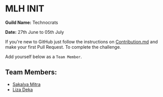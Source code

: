# MLH INIT 

**Guild Name:** Technocrats

**Date:** 27th June to 05th July

If you're new to GitHub just follow the instructions on [Contribution.md](https://github.com/imanishbarnwal/mlh-init/blob/master/Contribution.md) and make your first Pull Request. To complete the challenge.

Add yourself below as a `Team Member`.

## Team Members:
- [Sakalya Mitra](https://github.com/Sakalya100)
- [Liza Deka](https://github.com/Baba-Yaga-1)

